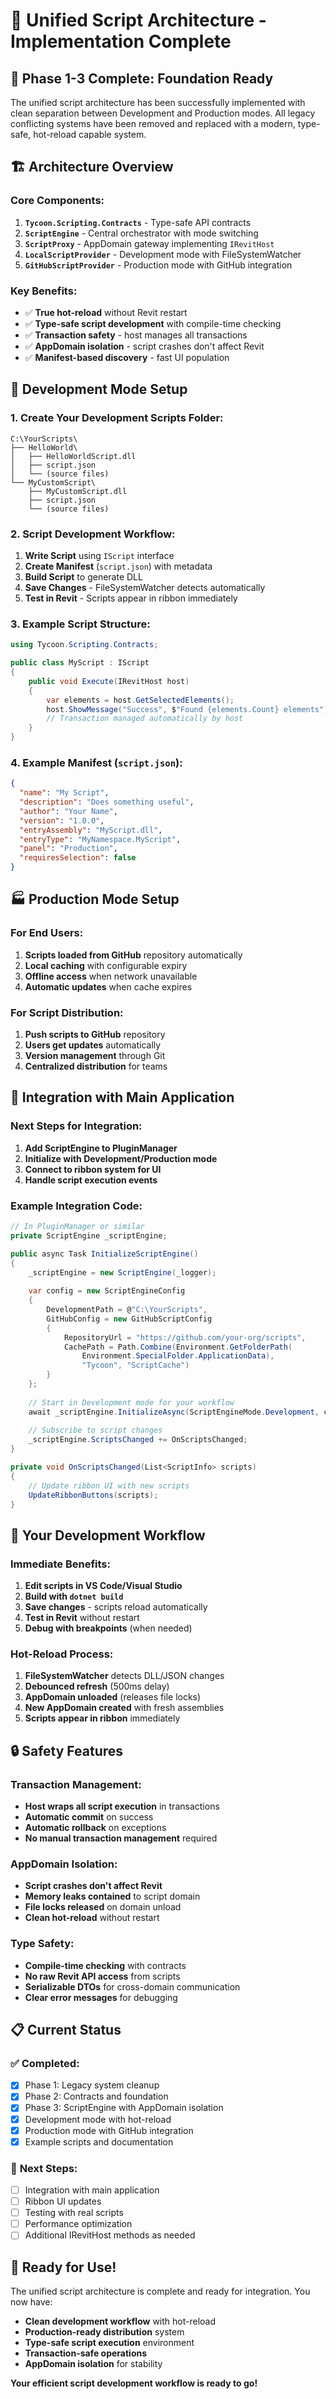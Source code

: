 # 🎯 Unified Script Architecture - Implementation Complete

## 🎉 **Phase 1-3 Complete: Foundation Ready**

The unified script architecture has been successfully implemented with clean separation between Development and Production modes. All legacy conflicting systems have been removed and replaced with a modern, type-safe, hot-reload capable system.

## 🏗️ **Architecture Overview**

### **Core Components:**
1. **`Tycoon.Scripting.Contracts`** - Type-safe API contracts
2. **`ScriptEngine`** - Central orchestrator with mode switching
3. **`ScriptProxy`** - AppDomain gateway implementing `IRevitHost`
4. **`LocalScriptProvider`** - Development mode with FileSystemWatcher
5. **`GitHubScriptProvider`** - Production mode with GitHub integration

### **Key Benefits:**
- ✅ **True hot-reload** without Revit restart
- ✅ **Type-safe script development** with compile-time checking
- ✅ **Transaction safety** - host manages all transactions
- ✅ **AppDomain isolation** - script crashes don't affect Revit
- ✅ **Manifest-based discovery** - fast UI population

## 🚀 **Development Mode Setup**

### **1. Create Your Development Scripts Folder:**
```
C:\YourScripts\
├── HelloWorld\
│   ├── HelloWorldScript.dll
│   ├── script.json
│   └── (source files)
└── MyCustomScript\
    ├── MyCustomScript.dll
    ├── script.json
    └── (source files)
```

### **2. Script Development Workflow:**
1. **Write Script** using `IScript` interface
2. **Create Manifest** (`script.json`) with metadata
3. **Build Script** to generate DLL
4. **Save Changes** - FileSystemWatcher detects automatically
5. **Test in Revit** - Scripts appear in ribbon immediately

### **3. Example Script Structure:**
```csharp
using Tycoon.Scripting.Contracts;

public class MyScript : IScript
{
    public void Execute(IRevitHost host)
    {
        var elements = host.GetSelectedElements();
        host.ShowMessage("Success", $"Found {elements.Count} elements");
        // Transaction managed automatically by host
    }
}
```

### **4. Example Manifest (`script.json`):**
```json
{
  "name": "My Script",
  "description": "Does something useful",
  "author": "Your Name",
  "version": "1.0.0",
  "entryAssembly": "MyScript.dll",
  "entryType": "MyNamespace.MyScript",
  "panel": "Production",
  "requiresSelection": false
}
```

## 🏭 **Production Mode Setup**

### **For End Users:**
1. **Scripts loaded from GitHub** repository automatically
2. **Local caching** with configurable expiry
3. **Offline access** when network unavailable
4. **Automatic updates** when cache expires

### **For Script Distribution:**
1. **Push scripts to GitHub** repository
2. **Users get updates** automatically
3. **Version management** through Git
4. **Centralized distribution** for teams

## 🔧 **Integration with Main Application**

### **Next Steps for Integration:**
1. **Add ScriptEngine to PluginManager**
2. **Initialize with Development/Production mode**
3. **Connect to ribbon system for UI**
4. **Handle script execution events**

### **Example Integration Code:**
```csharp
// In PluginManager or similar
private ScriptEngine _scriptEngine;

public async Task InitializeScriptEngine()
{
    _scriptEngine = new ScriptEngine(_logger);
    
    var config = new ScriptEngineConfig
    {
        DevelopmentPath = @"C:\YourScripts",
        GitHubConfig = new GitHubScriptConfig
        {
            RepositoryUrl = "https://github.com/your-org/scripts",
            CachePath = Path.Combine(Environment.GetFolderPath(
                Environment.SpecialFolder.ApplicationData), 
                "Tycoon", "ScriptCache")
        }
    };
    
    // Start in Development mode for your workflow
    await _scriptEngine.InitializeAsync(ScriptEngineMode.Development, config);
    
    // Subscribe to script changes
    _scriptEngine.ScriptsChanged += OnScriptsChanged;
}

private void OnScriptsChanged(List<ScriptInfo> scripts)
{
    // Update ribbon UI with new scripts
    UpdateRibbonButtons(scripts);
}
```

## 🎯 **Your Development Workflow**

### **Immediate Benefits:**
1. **Edit scripts in VS Code/Visual Studio**
2. **Build with `dotnet build`**
3. **Save changes** - scripts reload automatically
4. **Test in Revit** without restart
5. **Debug with breakpoints** (when needed)

### **Hot-Reload Process:**
1. **FileSystemWatcher** detects DLL/JSON changes
2. **Debounced refresh** (500ms delay)
3. **AppDomain unloaded** (releases file locks)
4. **New AppDomain created** with fresh assemblies
5. **Scripts appear in ribbon** immediately

## 🔒 **Safety Features**

### **Transaction Management:**
- **Host wraps all script execution** in transactions
- **Automatic commit** on success
- **Automatic rollback** on exceptions
- **No manual transaction management** required

### **AppDomain Isolation:**
- **Script crashes don't affect Revit**
- **Memory leaks contained** to script domain
- **File locks released** on domain unload
- **Clean hot-reload** without restart

### **Type Safety:**
- **Compile-time checking** with contracts
- **No raw Revit API access** from scripts
- **Serializable DTOs** for cross-domain communication
- **Clear error messages** for debugging

## 📋 **Current Status**

### ✅ **Completed:**
- [x] Phase 1: Legacy system cleanup
- [x] Phase 2: Contracts and foundation
- [x] Phase 3: ScriptEngine with AppDomain isolation
- [x] Development mode with hot-reload
- [x] Production mode with GitHub integration
- [x] Example scripts and documentation

### 🔄 **Next Steps:**
- [ ] Integration with main application
- [ ] Ribbon UI updates
- [ ] Testing with real scripts
- [ ] Performance optimization
- [ ] Additional IRevitHost methods as needed

## 🎉 **Ready for Use!**

The unified script architecture is complete and ready for integration. You now have:
- **Clean development workflow** with hot-reload
- **Production-ready distribution** system
- **Type-safe script execution** environment
- **Transaction-safe operations**
- **AppDomain isolation** for stability

**Your efficient script development workflow is ready to go!**
